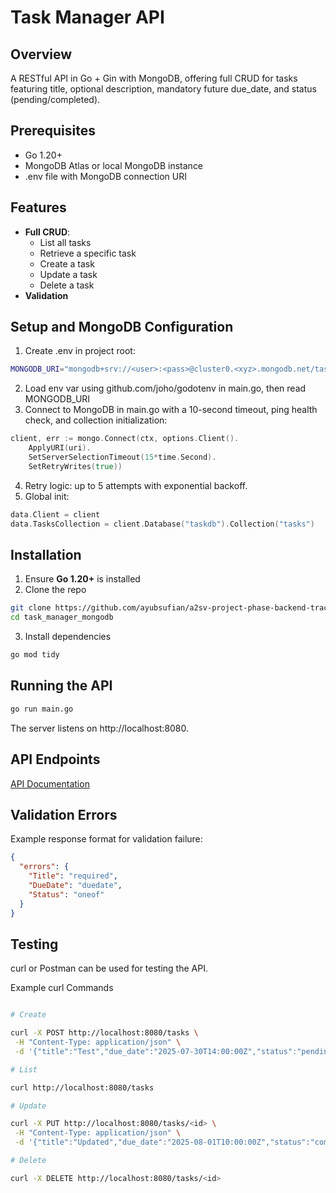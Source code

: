 # Task Manager API

## Overview

A RESTful API in Go + Gin with MongoDB, offering full CRUD for tasks featuring title, optional description, mandatory future due_date, and status (pending/completed).

## Prerequisites

- Go 1.20+
- MongoDB Atlas or local MongoDB instance
- .env file with MongoDB connection URI

## Features

- **Full CRUD**:
  - List all tasks
  - Retrieve a specific task
  - Create a task
  - Update a task
  - Delete a task
- **Validation**

## Setup and MongoDB Configuration

1. Create .env in project root:

```bash
MONGODB_URI="mongodb+srv://<user>:<pass>@cluster0.<xyz>.mongodb.net/taskdb?retryWrites=true&w=majority"
```

2. Load env var using github.com/joho/godotenv in main.go, then read MONGODB_URI
3. Connect to MongoDB in main.go with a 10-second timeout, ping health check, and collection initialization:

```go
client, err := mongo.Connect(ctx, options.Client().
    ApplyURI(uri).
    SetServerSelectionTimeout(15*time.Second).
    SetRetryWrites(true))
```

4. Retry logic: up to 5 attempts with exponential backoff.
5. Global init:

```go
data.Client = client
data.TasksCollection = client.Database("taskdb").Collection("tasks")
```

## Installation

1. Ensure **Go 1.20+** is installed
2. Clone the repo

```bash
git clone https://github.com/ayubsufian/a2sv-project-phase-backend-track.git
cd task_manager_mongodb
```

3. Install dependencies

```bash
go mod tidy
```

## Running the API

```bash
go run main.go
```

The server listens on http://localhost:8080.

## API Endpoints

[API Documentation](https://documenter.getpostman.com/view/46809956/2sB34kEeko)

## Validation Errors

Example response format for validation failure:

```json
{
  "errors": {
    "Title": "required",
    "DueDate": "duedate",
    "Status": "oneof"
  }
}
```

## Testing

curl or Postman can be used for testing the API.

Example curl Commands

```bash

# Create

curl -X POST http://localhost:8080/tasks \
 -H "Content-Type: application/json" \
 -d '{"title":"Test","due_date":"2025-07-30T14:00:00Z","status":"pending"}'

# List

curl http://localhost:8080/tasks

# Update

curl -X PUT http://localhost:8080/tasks/<id> \
 -H "Content-Type: application/json" \
 -d '{"title":"Updated","due_date":"2025-08-01T10:00:00Z","status":"completed"}'

# Delete

curl -X DELETE http://localhost:8080/tasks/<id>
```
